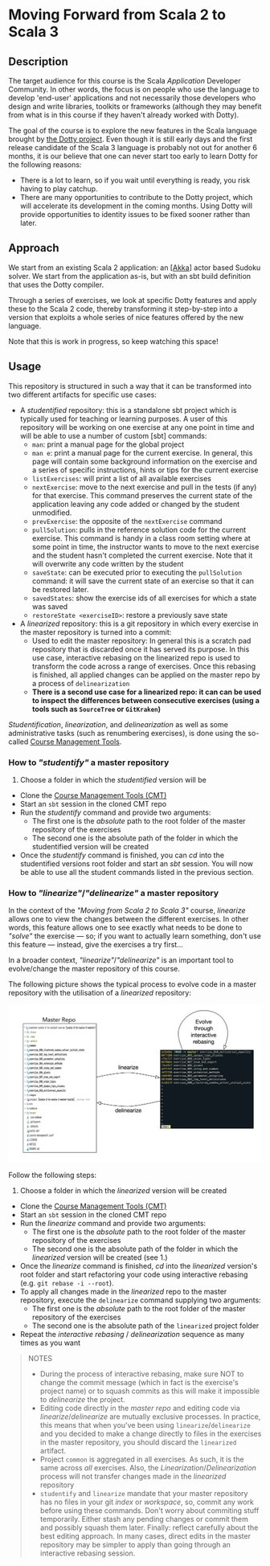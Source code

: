 # Moving Forward from Scala 2 to Scala 3

## Description

The target audience for this course is the Scala _Application_ Developer Community. In other words, the focus is on people who use the language to develop 'end-user' applications and not necessarily those developers who design and write libraries, toolkits or frameworks (although they may benefit from what is in this course if they haven't already worked with Dotty).

The goal of the course is to explore the new features in the Scala language brought by [the Dotty project](https://dotty.epfl.ch). Even though it is still early days and the first release candidate of the Scala 3 language is probably not out for another 6 months, it is our believe that one can never start too early to learn Dotty for the following reasons:

- There is a lot to learn, so if you wait until everything is ready, you risk having to play catchup.
- There are many opportunities to contribute to the Dotty project, which will accelerate its development in the coming months. Using Dotty will provide opportunities to identity issues to be fixed sooner rather than later.

## Approach

We start from an existing Scala 2 application: an [[Akka](https://akka.io)] actor based Sudoku solver. We start from the application as-is, but with an sbt build definition that uses the Dotty compiler.

Through a series of exercises, we look at specific Dotty features and apply these to the Scala 2 code, thereby transforming it step-by-step into a version that exploits a whole series of nice features offered by the new language.

Note that this is work in progress, so keep watching this space!

## Usage

This repository is structured in such a way that it can be transformed into two different artifacts for specific use cases:

- A _studentified_ repository: this is a standalone sbt project which is typically used for teaching or learning purposes. A user of this repository will be working on one exercise at any one point in time and will be able to use a number of custom [sbt] commands:
    - `man`: print a manual page for the global project
    - `man e`: print a manual page for the current exercise. In general, this page will contain some background information on the exercise and a series of specific instructions, hints or tips for the current exercise
    - `listExercises`: will print a list of all available exercises
    - `nextExercise`: move to the next exercise and pull in the tests (if any) for that exercise. This command preserves the current state of the application leaving any code added or changed by the student unmodified.
    - `prevExercise`: the opposite of the `nextExercise` command
    - `pullSolution`: pulls in the reference solution code for the current exercise. This command is handy in a class room setting where at some point in time, the instructor wants to move to the next exercise and the student hasn't completed the current exercise. Note that it will overwrite any code written by the student
    - `saveState`: can be executed prior to executing the `pullSolution` command: it will save the current state of an exercise so that it can be restored later.
    - `savedStates`: show the exercise ids of all exercises for which a state was saved
    - `restoreState <exerciseID>`: restore a previously save state
- A _linearized_ repository: this is a git repository in which every exercise in the master repository is turned into a commit:
  - Used to edit the master repository: In general this is a scratch pad repository that is discarded once it has served its purpose. In this use case, interactive rebasing on the linearized repo is used to transform the code across a range of exercises. Once this rebasing is finished, all applied changes can be applied on the master repo by a process of `delinearization`
  - **There is a second use case for a linearized repo: it can can be used to inspect the differences between consecutive exercises (using a tools such as `SourceTree` or `GitKraken`)**

_Studentification_, _linearization_, and _delinearization_ as well as some administrative tasks (such as renumbering exercises), is done using the so-called [Course Management Tools](https://github.com/lightbend/course-management-tools).

### How to _"studentify"_ a master repository

1. Choose a folder in which the _studentified_ version will be 
- Clone the [Course Management Tools (CMT)](https://github.com/lightbend/course-management-tools)
- Start an `sbt` session in the cloned CMT repo
- Run the _studentify_ command and provide two arguments:
    - The first one is the _absolute_ path to the root folder of the master repository of the exercises
    - The second one is the absolute path of the folder in which the studentified version will be created
- Once the _studentify_ command is finished, you can _cd_ into the studentified versions root folder and start an _sbt_ session. You will now be able to use all the student commands listed in the previous section.

### How to _"linearize"_/_"delinearize"_ a master repository

In the context of the _"Moving from Scala 2 to Scala 3"_ course, _linearize_ allows one to view the changes between the different exercises. In other words, this feature allows one to see exactly what needs to be done to _"solve"_ the exercise — so; if you want to actually learn something, don't use this feature — instead, give the exercises a try first...

In a broader context, _"linearize"_/_"delinearize"_ is an important tool to evolve/change the master repository of this course.

The following picture shows the typical process to evolve code in a master repository with the utilisation of a _linearized_ repository:

![Linearization/Delinearization](images/Lin-Delin.png)

Follow the following steps:

1. Choose a folder in which the _linearized_ version will be created
- Clone the [Course Management Tools (CMT)](https://github.com/lightbend/course-management-tools)
- Start an `sbt` session in the cloned CMT repo
- Run the _linearize_ command and provide two arguments:
    - The first one is the _absolute_ path to the root folder of the master repository of the exercises
    - The second one is the absolute path of the folder in which the _linearized_ version will be created (see 1.)
- Once the _linearize_ command is finished, _cd_ into the _linearized_ version's root folder and start refactoring your code using interactive rebasing (e.g. `git rebase -i --root`).
- To apply all changes made in the _linearized_ repo to the master repository, execute the `delinearize` command supplying two arguments:
  - The first one is the _absolute_ path to the root folder of the master repository of the exercises
  - The second one is the absolute path of the `linearized` project folder
- Repeat the _interactive rebasing_ / _delinearization_ sequence as many times as you want

> NOTES
> 
> - During the process of interactive rebasing, make sure NOT to change the commit message (which in fact is the exercise's project name) or to squash commits as this will make it impossible to _delinearize_ the project.
> - Editing code directly in the _master repo_ and editing code via _linearize_/_delinearize_ are mutually exclusive processes. In practice, this means that when you've been using `linearize`/`delinearize` and you decided to make a change directly to files in the exercises in the master repository, you should discard the `linearized` artifact.
> - Project `common` is aggregated in all exercises. As such, it is the same across _all_ exercises. Also, the _Linearization_/_Delinearization_ process will not transfer changes made in the _linearized_ repository
> - `studentify` and `linearize` mandate that your master repository has no files in your git _index_ or _workspace_, so, commit any work before using these commands. Don't worry about commiting stuff temporarily. Either stash any pending changes or commit them and possibly squash them later.
> Finally: reflect carefully about the best editing approach. In many cases, direct edits in the master repository may be simpler to apply than going through an interactive rebasing session.
